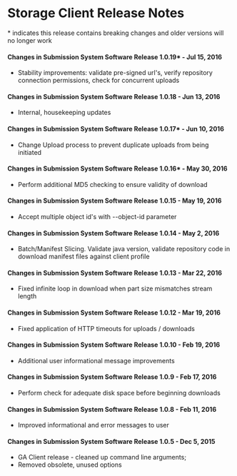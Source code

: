 # Storage Client Release Notes

\* indicates this release contains breaking changes and older versions will no longer work

#### Changes in Submission System Software Release 1.0.19\* - Jul 15, 2016 
* Stability improvements: validate pre-signed url's, verify repository connection permissions, check for concurrent uploads

#### Changes in Submission System Software Release 1.0.18 - Jun 13, 2016 
* Internal, housekeeping updates

#### Changes in Submission System Software Release 1.0.17\* - Jun 10, 2016 
* Change Upload process to prevent duplicate uploads from being initiated

#### Changes in Submission System Software Release 1.0.16\* - May 30, 2016 
* Perform additional MD5 checking to ensure validity of download 

#### Changes in Submission System Software Release 1.0.15 - May 19, 2016 
* Accept multiple object id's with --object-id parameter

#### Changes in Submission System Software Release 1.0.14 - May 2, 2016 
* Batch/Manifest Slicing. Validate java version, validate repository code in download manifest files against client profile

#### Changes in Submission System Software Release 1.0.13 - Mar 22, 2016 
* Fixed infinite loop in download when part size mismatches stream length

#### Changes in Submission System Software Release 1.0.12 - Mar 19, 2016 
* Fixed application of HTTP timeouts for uploads / downloads

#### Changes in Submission System Software Release 1.0.10 - Feb 19, 2016 
* Additional user informational message improvements

#### Changes in Submission System Software Release 1.0.9 - Feb 17, 2016
* Perform check for adequate disk space before beginning downloads

#### Changes in Submission System Software Release 1.0.8 - Feb 11, 2016 
* Improved informational and error messages to user

#### Changes in Submission System Software Release 1.0.5 - Dec 5, 2015 
* GA Client release - cleaned up command line arguments;
* Removed obsolete, unused options
 





















